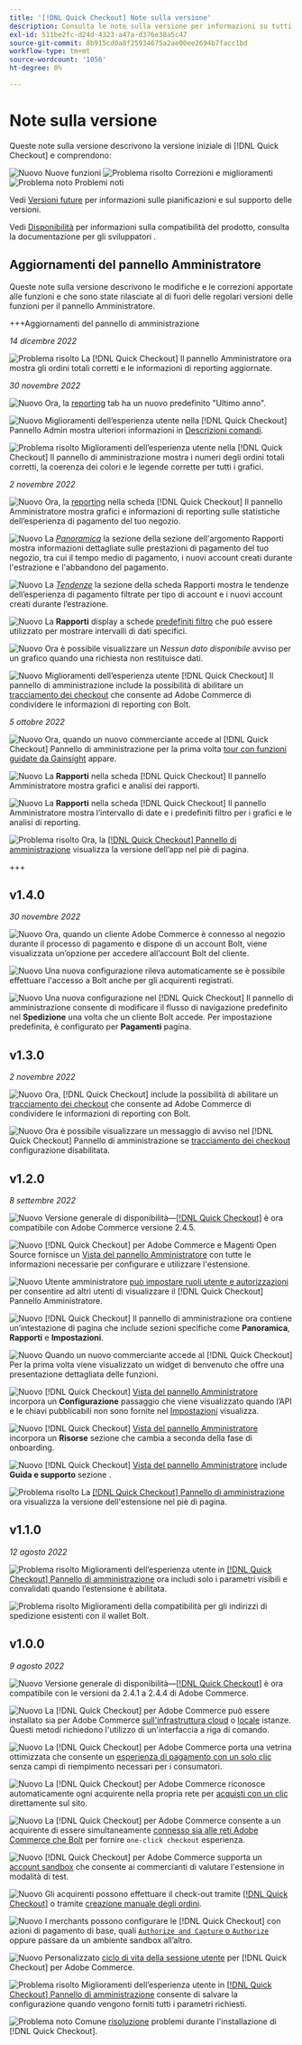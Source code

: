 ```yaml
---
title: '[!DNL Quick Checkout] Note sulla versione'
description: Consulta le note sulla versione per informazioni su tutti [!DNL Quick Checkout] versioni.
exl-id: 511be2fc-d24d-4323-a47a-d376e38a5c47
source-git-commit: 8b915cd0a8f25934675a2ae00ee2694b7facc1bd
workflow-type: tm+mt
source-wordcount: '1056'
ht-degree: 0%

---
```


# Note sulla versione

Queste note sulla versione descrivono la versione iniziale di [!DNL Quick Checkout] e comprendono:

![Nuovo](../assets/new.svg) Nuove funzioni
![Problema risolto](../assets/fix.svg) Correzioni e miglioramenti
![Problema noto](../assets/bug.svg) Problemi noti

Vedi [Versioni future](https://devdocs.magento.com/release/) per informazioni sulle pianificazioni e sul supporto delle versioni.

Vedi [Disponibilità](https://devdocs.magento.com/release/availability.html) per informazioni sulla compatibilità del prodotto, consulta la documentazione per gli sviluppatori .

## Aggiornamenti del pannello Amministratore

Queste note sulla versione descrivono le modifiche e le correzioni apportate alle funzioni e che sono state rilasciate al di fuori delle regolari versioni delle funzioni per il pannello Amministratore.

+++Aggiornamenti del pannello di amministrazione

_14 dicembre 2022_

![Problema risolto](../assets/fix.svg)<!-- Issue BOLT-524 --> La [!DNL Quick Checkout] Il pannello Amministratore ora mostra gli ordini totali corretti e le informazioni di reporting aggiornate.

_30 novembre 2022_

![Nuovo](../assets/new.svg)<!-- Issue BOLT-502 --> Ora, la [reporting](https://experienceleague.adobe.com/docs/commerce-merchant-services/quick-checkout/getting-started/quick-checkout-reporting/reports.html) tab ha un nuovo predefinito &quot;Ultimo anno&quot;.

![Nuovo](../assets/new.svg)<!-- Issue BOLT-471 --> Miglioramenti dell’esperienza utente nella [!DNL Quick Checkout] Pannello Admin mostra ulteriori informazioni in [Descrizioni comandi](https://experienceleague.adobe.com/docs/commerce-merchant-services/quick-checkout/getting-started/quick-checkout-reporting/reports.html).

![Problema risolto](../assets/fix.svg)<!-- Issue BOLT-514 --> Miglioramenti dell’esperienza utente nella [!DNL Quick Checkout] Il pannello di amministrazione mostra i numeri degli ordini totali corretti, la coerenza dei colori e le legende corrette per tutti i grafici.

_2 novembre 2022_

![Nuovo](../assets/new.svg)<!-- Issue BOLT-293 --> Ora, la [reporting](https://experienceleague.adobe.com/docs/commerce-merchant-services/quick-checkout/getting-started/quick-checkout-reporting/reports.html) nella scheda [!DNL Quick Checkout] Il pannello Amministratore mostra grafici e informazioni di reporting sulle statistiche dell’esperienza di pagamento del tuo negozio.

![Nuovo](../assets/new.svg)<!-- Issue BOLT-422 --> La [_Panoramica_](https://experienceleague.adobe.com/docs/commerce-merchant-services/quick-checkout/getting-started/quick-checkout-reporting/reports.html#reports-overview) la sezione della sezione dell&#39;argomento Rapporti mostra informazioni dettagliate sulle prestazioni di pagamento del tuo negozio, tra cui il tempo medio di pagamento, i nuovi account creati durante l&#39;estrazione e l&#39;abbandono del pagamento.

![Nuovo](../assets/new.svg)<!-- Issue BOLT-423 --> La [_Tendenze_](https://experienceleague.adobe.com/docs/commerce-merchant-services/quick-checkout/getting-started/quick-checkout-reporting/reports.html#reports-trends) la sezione della scheda Rapporti mostra le tendenze dell’esperienza di pagamento filtrate per tipo di account e i nuovi account creati durante l’estrazione.

![Nuovo](../assets/new.svg)<!-- Issue BOLT-439 --> La **Rapporti** display a schede [predefiniti filtro](https://experienceleague.adobe.com/docs/commerce-merchant-services/quick-checkout/getting-started/quick-checkout-reporting/reports.html#filter-data) che può essere utilizzato per mostrare intervalli di dati specifici.

![Nuovo](../assets/new.svg)<!-- Issue BOLT-433 --> Ora è possibile visualizzare un _Nessun dato disponibile_ avviso per un grafico quando una richiesta non restituisce dati.

![Nuovo](../assets/new.svg)<!-- Issue BOLT-473 --> Miglioramenti dell’esperienza utente [!DNL Quick Checkout] Il pannello di amministrazione include la possibilità di abilitare un [tracciamento dei checkout](https://experienceleague.adobe.com/docs/commerce-merchant-services/quick-checkout/getting-started/settings-quick-checkout.html#service-settings) che consente ad Adobe Commerce di condividere le informazioni di reporting con Bolt.

_5 ottobre 2022_

![Nuovo](../assets/new.svg)<!-- Issue BOLT-379 --> Ora, quando un nuovo commerciante accede al [!DNL Quick Checkout] Pannello di amministrazione per la prima volta [tour con funzioni guidate da Gainsight](https://experienceleague.adobe.com/docs/commerce-merchant-services/quick-checkout/getting-started/onboarding.html) appare.

![Nuovo](../assets/new.svg)<!-- Issue BOLT-377 --> La **Rapporti** nella scheda [!DNL Quick Checkout] Il pannello Amministratore mostra grafici e analisi dei rapporti.

![Nuovo](../assets/new.svg)<!-- Issue BOLT-377 --> La **Rapporti** nella scheda [!DNL Quick Checkout] Il pannello Amministratore mostra l’intervallo di date e i predefiniti filtro per i grafici e le analisi di reporting.

![Problema risolto](../assets/fix.svg)<!-- Issue BOLT-369 --> Ora, la [[!DNL Quick Checkout] Pannello di amministrazione](https://experienceleague.adobe.com/docs/commerce-merchant-services/quick-checkout/getting-started/onboarding.html#enable-extension) visualizza la versione dell’app nel piè di pagina.

+++

## v1.4.0

_30 novembre 2022_

![Nuovo](../assets/new.svg)<!-- Issue BOLT-513 --> Ora, quando un cliente Adobe Commerce è connesso al negozio durante il processo di pagamento e dispone di un account Bolt, viene visualizzata un’opzione per accedere all’account Bolt del cliente.

![Nuovo](../assets/new.svg)<!-- Issue BOLT-512 --> Una nuova configurazione rileva automaticamente se è possibile effettuare l&#39;accesso a Bolt anche per gli acquirenti registrati.

![Nuovo](../assets/new.svg)<!-- Issue BOLT-480 --> Una nuova configurazione nel [!DNL Quick Checkout] Il pannello di amministrazione consente di modificare il flusso di navigazione predefinito nel **Spedizione** una volta che un cliente Bolt accede. Per impostazione predefinita, è configurato per **Pagamenti** pagina.

## v1.3.0

_2 novembre 2022_

![Nuovo](../assets/new.svg)<!-- Issue BOLT-293 --> Ora, [!DNL Quick Checkout] include la possibilità di abilitare un [tracciamento dei checkout](https://experienceleague.adobe.com/docs/commerce-merchant-services/quick-checkout/getting-started/settings-quick-checkout.html#service-settings) che consente ad Adobe Commerce di condividere le informazioni di reporting con Bolt.

![Nuovo](../assets/new.svg)<!-- Issue BOLT-461 --> Ora è possibile visualizzare un messaggio di avviso nel [!DNL Quick Checkout] Pannello di amministrazione se [tracciamento dei checkout](https://experienceleague.adobe.com/docs/commerce-merchant-services/quick-checkout/getting-started/quick-checkout-reporting/reports.html) configurazione disabilitata.

## v1.2.0

_8 settembre 2022_

![Nuovo](../assets/new.svg)<!-- Issue BOLT-341 --> Versione generale di disponibilità—[[!DNL Quick Checkout]](https://marketplace.magento.com/magento-quick-checkout.html) è ora compatibile con Adobe Commerce versione 2.4.5.

![Nuovo](../assets/new.svg)<!-- Issue BOLT-328 --> [!DNL Quick Checkout] per Adobe Commerce e Magenti Open Source fornisce un [Vista del pannello Amministratore](https://experienceleague.adobe.com/docs/commerce-merchant-services/quick-checkout/getting-started/quick-checkout-admin-panel/admin-panel.html) con tutte le informazioni necessarie per configurare e utilizzare l&#39;estensione.

![Nuovo](../assets/new.svg)<!-- Issue BOLT-364 --> Utente amministratore [può impostare ruoli utente e autorizzazioni](https://experienceleague.adobe.com/docs/commerce-merchant-services/quick-checkout/getting-started/quick-checkout-admin-panel/user-roles-setup.html) per consentire ad altri utenti di visualizzare il [!DNL Quick Checkout] Pannello Amministratore.

![Nuovo](../assets/new.svg)<!-- Issue BOLT-377 --> [!DNL Quick Checkout] Il pannello di amministrazione ora contiene un’intestazione di pagina che include sezioni specifiche come **Panoramica**, **Rapporti** e **Impostazioni**.

![Nuovo](../assets/new.svg)<!-- Issue BOLT-379 --> Quando un nuovo commerciante accede al [!DNL Quick Checkout] Per la prima volta viene visualizzato un widget di benvenuto che offre una presentazione dettagliata delle funzioni.

![Nuovo](../assets/new.svg)<!-- Issue BOLT-378 --> [!DNL Quick Checkout] [Vista del pannello Amministratore](https://experienceleague.adobe.com/docs/commerce-merchant-services/quick-checkout/getting-started/quick-checkout-admin-panel/admin-panel.html) incorpora un **Configurazione** passaggio che viene visualizzato quando l’API e le chiavi pubblicabili non sono fornite nel [Impostazioni](https://experienceleague.adobe.com/docs/commerce-merchant-services/quick-checkout/getting-started/onboarding.html#enable-extension) visualizza.

![Nuovo](../assets/new.svg)<!-- Issue BOLT-380 --> [!DNL Quick Checkout] [Vista del pannello Amministratore](https://experienceleague.adobe.com/docs/commerce-merchant-services/quick-checkout/getting-started/quick-checkout-admin-panel/admin-panel.html) incorpora un **Risorse** sezione che cambia a seconda della fase di onboarding.

![Nuovo](../assets/new.svg)<!-- Issue BOLT-381 --> [!DNL Quick Checkout] [Vista del pannello Amministratore](https://experienceleague.adobe.com/docs/commerce-merchant-services/quick-checkout/getting-started/quick-checkout-admin-panel/admin-panel.html) include **Guida e supporto** sezione .

![Problema risolto](../assets/fix.svg)<!-- Issue BOLT-369 --> La [[!DNL Quick Checkout] Pannello di amministrazione](https://experienceleague.adobe.com/docs/commerce-merchant-services/quick-checkout/getting-started/onboarding.html#enable-extension) ora visualizza la versione dell&#39;estensione nel piè di pagina.

## v1.1.0

_12 agosto 2022_

![Problema risolto](../assets/fix.svg)<!-- Issue BOLT-375 --> Miglioramenti dell’esperienza utente in [[!DNL Quick Checkout] Pannello di amministrazione](https://experienceleague.adobe.com/docs/commerce-merchant-services/quick-checkout/getting-started/onboarding.html#enable-extension) ora includi solo i parametri visibili e convalidati quando l’estensione è abilitata.

![Problema risolto](../assets/fix.svg)<!-- Issue BOLT-349 --> Miglioramenti della compatibilità per gli indirizzi di spedizione esistenti con il wallet Bolt.

## v1.0.0

_9 agosto 2022_

![Nuovo](../assets/new.svg)<!-- Issue BOLT-341 --> Versione generale di disponibilità—[[!DNL Quick Checkout]](https://marketplace.magento.com/magento-quick-checkout.html) è ora compatibile con le versioni da 2.4.1 a 2.4.4 di Adobe Commerce.

![Nuovo](../assets/new.svg)<!-- Issue BOLT-340 --> La [!DNL Quick Checkout] per Adobe Commerce può essere installato sia per Adobe Commerce [sull&#39;infrastruttura cloud](install.md#adobe-commerce-on-cloud-infrastructure) o [locale](install.md#on-premises) istanze. Questi metodi richiedono l&#39;utilizzo di un&#39;interfaccia a riga di comando.

![Nuovo](../assets/new.svg)<!-- Issue BOLT-1 --> La [!DNL Quick Checkout] per Adobe Commerce porta una vetrina ottimizzata che consente un [esperienza di pagamento con un solo clic](overview.md) senza campi di riempimento necessari per i consumatori.

![Nuovo](../assets/new.svg)<!-- Issue BOLT-1 --> La [!DNL Quick Checkout] per Adobe Commerce riconosce automaticamente ogni acquirente nella propria rete per [acquisti con un clic](checkout-flow.md) direttamente sul sito.

![Nuovo](../assets/new.svg)<!-- Issue BOLT-1 --> La [!DNL Quick Checkout] per Adobe Commerce consente a un acquirente di essere simultaneamente [connesso sia alle reti Adobe Commerce che Bolt](checkout-flow.md/#quick-checkout-use-cases) per fornire `one-click checkout` esperienza.

![Nuovo](../assets/new.svg)<!-- Issue BOLT-218 --> [!DNL Quick Checkout] per Adobe Commerce supporta un [account sandbox](testing.md#testing-in-sandbox) che consente ai commercianti di valutare l&#39;estensione in modalità di test.

![Nuovo](../assets/new.svg)<!-- Issue BOLT-780 --> Gli acquirenti possono effettuare il check-out tramite [[!DNL Quick Checkout]](checkout-page.md) o tramite [creazione manuale degli ordini](create-order-admin.md).

![Nuovo](../assets/new.svg)<!-- Issue BOLT-666 --> I merchants possono configurare le [!DNL Quick Checkout] con azioni di pagamento di base, quali [`Authorize and Capture` o `Authorize` ](onboarding.md#complete-admin-configuration)oppure passare da un ambiente sandbox all’altro.

![Nuovo](../assets/new.svg)<!-- Issue BOLT-288 --> Personalizzato [ciclo di vita della sessione utente](user-session-lifetime.md) per [!DNL Quick Checkout] per Adobe Commerce.

![Problema risolto](../assets/fix.svg)<!-- Issue BOLT-375 --> Miglioramenti dell’esperienza utente in [[!DNL Quick Checkout] Pannello di amministrazione](https://experienceleague.adobe.com/docs/commerce-merchant-services/quick-checkout/getting-started/onboarding.html#enable-extension) consente di salvare la configurazione quando vengono forniti tutti i parametri richiesti.

![Problema noto](../assets/bug.svg)<!-- Issue BOLT-342 --> Comune [risoluzione](https://experienceleague.adobe.com/docs/commerce-knowledge-base/kb/troubleshooting/miscellaneous/quick-checkout-issues.html) problemi durante l&#39;installazione di [!DNL Quick Checkout].
